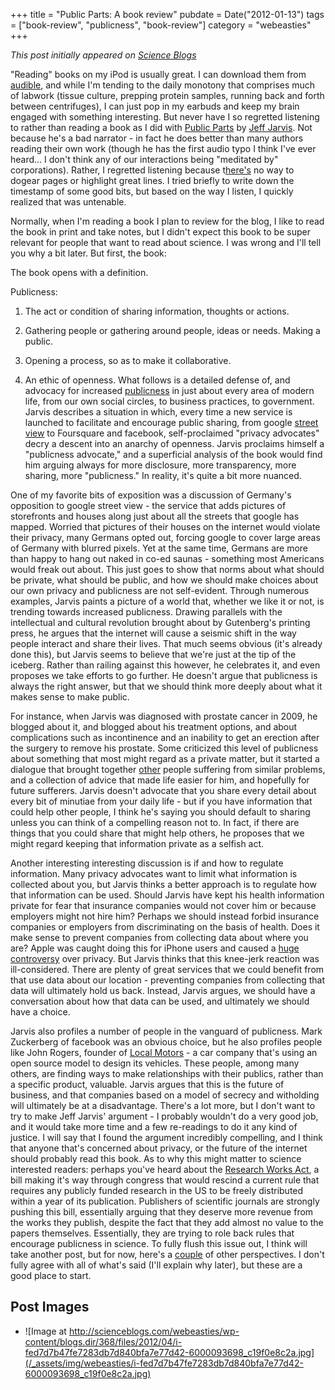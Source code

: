 +++
title = "Public Parts: A book review"
pubdate = Date("2012-01-13")
tags = ["book-review", "publicness", "book-review"]
category = "webeasties"
+++

_This post initially appeared on [Science Blogs](http://scienceblogs.com/webeasties)_

"Reading" books on my iPod is usually great. I can download them from [audible](http://www.audible.com/), and while I'm tending to the daily monotony that comprises much of labwork (tissue culture, prepping protein samples, running back and forth between centrifuges), I can just pop in my earbuds and keep my brain engaged with something interesting. But never have I so regretted listening to rather than reading a book as I did with [Public Parts](http://www.buzzmachine.com/publicparts/) by [Jeff Jarvis](https://plus.google.com/105076678694475690385/). 
Not because he's a bad narrator - in fact he does better than many authors reading their own work (though he has the first audio typo I think I've ever heard... I don't think any of our interactions being "meditated by" corporations). Rather, I regretted listening because t[here's](http://www.nytimes.com/2012/01/11/opinion/research-bought-then-paid-for.html) no way to dogear pages or highlight great lines. I tried briefly to write down the timestamp of some good bits, but based on the way I listen, I quickly realized that was untenable.

Normally, when I'm reading a book I plan to review for the blog, I like to read the book in print and take notes, but I didn't expect this book to be super relevant for people that want to read about science. I was wrong and I'll tell you why a bit later. But first, the book:

The book opens with a definition.

Publicness: 
1. The act or condition of sharing information, thoughts or actions.

2. Gathering people or gathering around people, ideas or needs.  Making a public.

3. Opening a process, so as to make it collaborative.

4. An ethic of openness. 
What follows is a detailed defense of, and advocacy for increased [publicness](/tag/publicness) in just about every area of modern life, from our own social circles, to business practices, to government. Jarvis describes a situation in which, every time a new service is launched to facilitate and encourage public sharing, from google [street view](http://maps.google.com/intl/en/help/maps/streetview/) to Foursquare and facebook, self-proclaimed "privacy advocates" decry a descent into an anarchy of openness. Jarvis proclaims himself a "publicness advocate," and a superficial analysis of the book would find him arguing always for more disclosure, more transparency, more sharing, more "publicness." In reality, it's quite a bit more nuanced.

One of my favorite bits of exposition was a discussion of Germany's opposition to google street view - the service that adds pictures of storefronts and houses along just about all the streets that google has mapped. Worried that pictures of their houses on the internet would violate their privacy, many Germans opted out, forcing google to cover large areas of Germany with blurred pixels. Yet at the same time, Germans are more than happy to hang out naked in co-ed saunas - something most Americans would freak out about. This just goes to show that norms about what should be private, what should be public, and how we should make choices about our own privacy and publicness are not self-evident. 
Through numerous examples, Jarvis paints a picture of a world that, whether we like it or not, is trending towards increased publicness. Drawing parallels with the intellectual and cultural revolution brought about by Gutenberg's printing press, he argues that the internet will cause a seismic shift in the way people interact and share their lives. That much seems obvious (it's already done this), but Jarvis seems to believe that we're just at the tip of the iceberg. Rather than railing against this however, he celebrates it, and even proposes we take efforts to go further. He doesn't argue that publicness is always the right answer, but that we should think more deeply about what it makes sense to make public.

For instance, when Jarvis was diagnosed with prostate cancer in 2009, he blogged about it, and blogged about his treatment options, and about complications such as incontinence and an inability to get an erection after the surgery to remove his prostate. Some criticized this level of publicness about something that most might regard as a private matter, but it started a dialogue that brought together [other](http://www.guardian.co.uk/commentisfree/2011/sep/02/bad-science-academic-publishing) people suffering from similar problems, and a collection of advice that made life easier for him, and hopefully for future sufferers. Jarvis doesn't advocate that you share every detail about every bit of minutiae from your daily life - but if you have information that could help other people, I think he's saying you should default to sharing unless you can think of a compelling reason not to. In fact, if there are things that you could share that might help others, he proposes that we might regard keeping that information private as a selfish act.

Another interesting interesting discussion is if and how to regulate information. Many privacy advocates want to limit what information is collected about you, but Jarvis thinks a better approach is to regulate how that information can be used. Should Jarvis have kept his health information private for fear that insurance companies would not cover him or because employers might not hire him? Perhaps we should instead forbid insurance companies or employers from discriminating on the basis of health. Does it make sense to prevent companies from collecting data about where you are? Apple was caught doing this for iPhone users and caused a [huge controversy](http://www.guardian.co.uk/technology/2011/apr/20/iphone-tracking-prompts-privacy-fears) over privacy. But Jarvis thinks that this knee-jerk reaction was ill-considered. There are plenty of great services that we could benefit from that use data about our location - preventing companies from collecting that data will ultimately hold us back. Instead, Jarvis argues, we should have a conversation about how that data can be used, and ultimately we should have a choice.

Jarvis also profiles a number of people in the vanguard of publicness. Mark Zuckerberg of facebook was an obvious choice, but he also profiles people like John Rogers, founder of [Local Motors](http://www.local-motors.com/) - a car company that's using an open source model to design its vehicles. These people, among many others, are finding ways to make relationships with their publics, rather than a specific product, valuable. Jarvis argues that this is the future of business, and that companies based on a model of secrecy and witholding will ultimately be at a disadvantage. 
There's a lot more, but I don't want to try to make Jeff Jarvis' argument - I probably wouldn't do a very good job, and it would take more time and a few re-readings to do it any kind of justice. I will say that I found the argument incredibly compelling, and I think that anyone that's concerned about privacy, or the future of the internet should probably read this book. 
As to why this might matter to science interested readers: perhaps you've heard about the [Research Works Act](http://www.propublica.org/article/new-bill-would-put-taxpayer-funded-science-behind-pay-walls), a bill making it's way through congress that would rescind a current rule that requires any publicly funded research in the US to be freely distributed within a year of its publication. Publishers of scientific journals are strongly pushing this bill, essentially arguing that they deserve more revenue from the works they publish, despite the fact that they add almost no value to the papers themselves. Essentially, they are trying to role back rules that encourage publicness in science. To fully flush this issue out, I think will take another post, but for now, here's a [couple](http://blogs.scientificamerican.com/doing-good-science/2012/01/06/the-research-works-act-asking-the-public-to-pay-twice-for-scientific-knowledge/) of other perspectives. I don't fully agree with all of what's said (I'll explain why later), but these are a good place to start.

      
  

 ## Post Images

- ![Image at http://scienceblogs.com/webeasties/wp-content/blogs.dir/368/files/2012/04/i-fed7d7b47fe7283db7d840bfa7e77d42-6000093698_c19f0e8c2a.jpg](/_assets/img/webeasties/i-fed7d7b47fe7283db7d840bfa7e77d42-6000093698_c19f0e8c2a.jpg)

